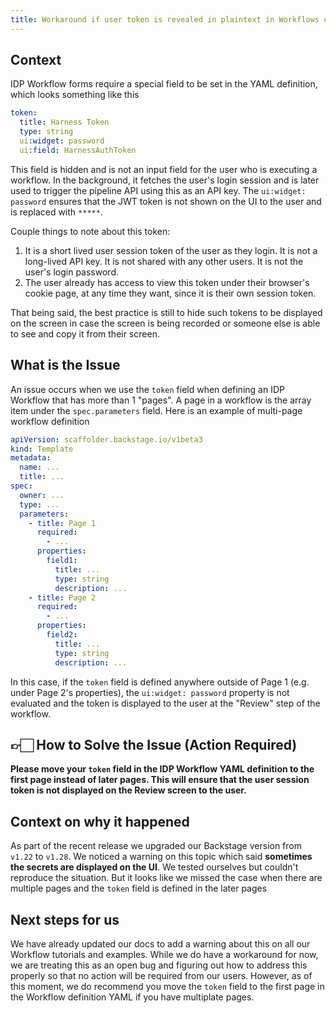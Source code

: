 ```yaml
---
title: Workaround if user token is revealed in plaintext in Workflows using `ui:widget:password`
---
```


## Context

IDP Workflow forms require a special field to be set in the YAML definition, which looks something like this

```YAML
token:
  title: Harness Token
  type: string
  ui:widget: password
  ui:field: HarnessAuthToken
```

This field is hidden and is not an input field for the user who is executing a workflow. In the background, it fetches the user's login session and is later used to trigger the pipeline API using this as an API key. The `ui:widget: password` ensures that the JWT token is not shown on the UI to the user and is replaced with `*****`.

Couple things to note about this token:

1. It is a short lived user session token of the user as they login. It is not a long-lived API key. It is not shared with any other users. It is not the user's login password.
2. The user already has access to view this token under their browser's cookie page, at any time they want, since it is their own session token.

That being said, the best practice is still to hide such tokens to be displayed on the screen in case the screen is being recorded or someone else is able to see and copy it from their screen.

## What is the Issue

An issue occurs when we use the `token` field when defining an IDP Workflow that has more than 1 "pages". A page in a workflow is the array item under the `spec.parameters` field. Here is an example of multi-page workflow definition

```YAML
apiVersion: scaffolder.backstage.io/v1beta3
kind: Template
metadata:
  name: ...
  title: ...
spec:
  owner: ...
  type: ...
  parameters:
    - title: Page 1
      required:
        - ...
      properties:
        field1:
          title: ...
          type: string
          description: ...
    - title: Page 2
      required:
        - ...
      properties:
        field2:
          title: ...
          type: string
          description: ...
```

In this case, if the `token` field is defined anywhere outside of Page 1 (e.g. under Page 2's properties), the `ui:widget: password` property is not evaluated and the token is displayed to the user at the "Review" step of the workflow.

## 👉🏻 How to Solve the Issue (Action Required)

**Please move your `token` field in the IDP Workflow YAML definition to the first page instead of later pages. This will ensure that the user session token is not displayed on the Review screen to the user.**

## Context on why it happened

As part of the recent release we upgraded our Backstage version from `v1.22` to `v1.28`. We noticed a warning on this topic which said **sometimes the secrets are displayed on the UI**. We tested ourselves but couldn't reproduce the situation. But it looks like we missed the case when there are multiple pages and the `token` field is defined in the later pages

## Next steps for us

We have already updated our docs to add a warning about this on all our Workflow tutorials and examples. While we do have a workaround for now, we are treating this as an open bug and figuring out how to address this properly so that no action will be required from our users. However, as of this moment, we do recommend you move the `token` field to the first page in the Workflow definition YAML if you have multiplate pages.